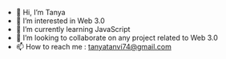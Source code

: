 - 👋 Hi, I’m Tanya
- 👀 I’m interested in Web 3.0
- 🌱 I’m currently learning JavaScript
- 💞️ I’m looking to collaborate on any project related to Web 3.0
- 📫 How to reach me : tanyatanvi74@gmail.com

<!---
thelowkey/thelowkey is a ✨ special ✨ repository because its `README.md` (this file) appears on your GitHub profile.
You can click the Preview link to take a look at your changes.
--->
